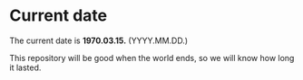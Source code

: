 # Current date

The current date is **1970.03.15.** (YYYY.MM.DD.)

This repository will be good when the world ends, so we will know how long it lasted.